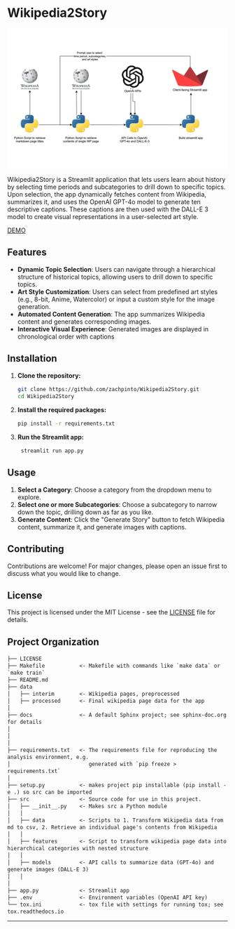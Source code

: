 Wikipedia2Story
==============================

![img.png](img.png)

Wikipedia2Story is a Streamlit application that lets users learn about history by selecting time periods and subcategories to drill down to specific topics. Upon selection, the app dynamically fetches content from Wikipedia, summarizes it, and uses the OpenAI GPT-4o model to generate ten descriptive captions. These captions are then used with the DALL-E 3 model to create visual representations in a user-selected art style.

[DEMO](https://wikipedia2story.streamlit.app/)

## Features

- **Dynamic Topic Selection**: Users can navigate through a hierarchical structure of historical topics, allowing users to drill down to specific topics.
- **Art Style Customization**: Users can select from predefined art styles (e.g., 8-bit, Anime, Watercolor) or input a custom style for the image generation.
- **Automated Content Generation**: The app summarizes Wikipedia content and generates corresponding images.
- **Interactive Visual Experience**: Generated images are displayed in chronological order with captions

## Installation

1. **Clone the repository:**
   ```bash
   git clone https://github.com/zachpinto/Wikipedia2Story.git
   cd Wikipedia2Story

2. **Install the required packages:**
   ```bash
   pip install -r requirements.txt
   
3. **Run the Streamlit app:**
   ```bash
    streamlit run app.py
   
## Usage

1. **Select a Category**: Choose a category from the dropdown menu to explore.
2. **Select one or more Subcategories**: Choose a subcategory to narrow down the topic, drilling down as far as you like.
3. **Generate Content**: Click the "Generate Story" button to fetch Wikipedia content, summarize it, and generate images with captions.


## Contributing
Contributions are welcome! For major changes, please open an issue first to discuss what you would like to change.


## License
This project is licensed under the MIT License - see the [LICENSE](LICENSE) file for details.


Project Organization
------------

    ├── LICENSE
    ├── Makefile           <- Makefile with commands like `make data` or `make train`
    ├── README.md          
    ├── data
    │   ├── interim        <- Wikipedia pages, preprocessed
    │   ├── processed      <- Final wikipedia page data for the app
    │
    ├── docs               <- A default Sphinx project; see sphinx-doc.org for details
    │
    │
    │
    ├── requirements.txt   <- The requirements file for reproducing the analysis environment, e.g.
    │                         generated with `pip freeze > requirements.txt`
    │
    ├── setup.py           <- makes project pip installable (pip install -e .) so src can be imported
    ├── src                <- Source code for use in this project.
    │   ├── __init__.py    <- Makes src a Python module
    │   │
    │   ├── data           <- Scripts to 1. Transform Wikipedia data from md to csv, 2. Retrieve an individual page's contents from Wikipedia
    │   │
    │   ├── features       <- Script to transform wikipedia page data into hierarchical categories with nested structure
    │   │
    │   ├── models         <- API calls to summarize data (GPT-4o) and generate images (DALL-E 3)
    │   │
    │
    ├── app.py             <- Streamlit app
    ├── .env               <- Environment variables (OpenAI API key)
    └── tox.ini            <- tox file with settings for running tox; see tox.readthedocs.io


--------

